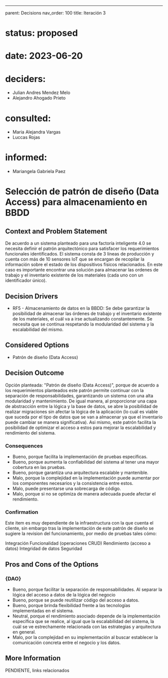 ---
parent: Decisions
nav_order: 100
title: Iteración 3

# status: proposed
# date: 2023-06-20
# deciders: 
  * Julian Andres Mendez Melo
  * Alejandro Ahogado Prieto 
# consulted: 
  * Maria Alejandra Vargas
  * Luccas Rojas
# informed:
  * Mariangela Gabriela Paez

# Selección de patrón de diseño (Data Access) para almacenamiento en BBDD

## Context and Problem Statement

De acuerdo a un sistema planteado para una factoría inteligente 4.0 se necesita definir el patrón arquitectónico para satisfacer los requerimientos funcionales identificados. El sistema consta de 3 líneas de producción y cuenta con más de 10 sensores IoT que se encargan de recopilar la información sobre el estado de los dispositivos físicos relacionados. En este caso es importante encontrar una solución para almacenar las ordenes de trabajo y el inventario existente de los materiales (cada uno con un identificador único). 

## Decision Drivers

* RF5 - Almacenamiento de datos en la BBDD: Se debe garantizar la posibilidad de almacenar las órdenes de trabajo y el inventario existente de los materiales, el cuál va a irse actualizando constantemente. Se necesita que se continua respetando la modularidad del sistema y la escalabilidad del mismo. 

## Considered Options

* Patrón de diseño (Data Access)

## Decision Outcome

Opción planteada: "Patrón de diseño (Data Access)", porque de acuerdo a los requerimientos planteados este patrón permite continuar con la separación de responsabilidades, garantizando un sistema con una alta modularidad y mantenimiento. De igual manera, al proporcionar una capa de abstracción entre la lógica y la base de datos, se abre la posibilidad de realizar migraciones sin afectar la lógica de la aplicación (lo cuál es viable que suceda por el tipo de datos que se van a almacenar ya que el inventario puede cambiar se manera significativa). Asi mismo, este patrón facilita la posibilidad de optimizar el acceso a estos para mejorar la escalabilidad y rendimiento del sistema. 

### Consequences
* Bueno, porque facilita la implementación de pruebas específicas.
* Bueno, porque aumenta la confiabilidad del sistema al tener una mayor cobertura en las pruebas.
* Bueno, porque garantiza una arquitectura escalable y mantenible.
* Malo, porque la complejidad en la implementación puede aumentar por los componentes necesarios y la consistencia entre estos.
* Malo, puede presentarse una sobrecarga de código.
* Malo, porque si no se optimiza de manera adecuada puede afectar el rendimiento.
   
### Confirmation
Este item es muy dependiente de la infraestructura con la que cuenta el cliente, sin embargo tras la implementación de este patrón de diseño se sugiere la revision del funcionamiento, por medio de pruebas tales cómo:

Integración
Funcionalidad (operaciones CRUD)
Rendimiento (acceso a datos)
Integridad de datos
Seguridad

## Pros and Cons of the Options

### {DAO}

* Bueno, porque facilitar la separación de responsabilidades. Al separar la lógica del acceso a datos de la lógica del negocio
* Bueno, porque se puede reutilizar código del acceso a datos.
* Bueno, porque brinda flexibilidad frente a las tecnologías implementadas en el sistema. 
* Neutral, porque el rendimiento asociado depende de la implementación específica que se realice, al igual que la escalabilidad del sistema, la cuál se ve estrechamente relacionada con las estrategias y arquitectura en general.
* Malo, por la complejidad en su implementación al buscar establecer la comunicación concreta entre el negocio y los datos.

## More Information

PENDIENTE, links relacionados
